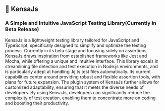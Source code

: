 ## 📄 KensaJs
### A Simple and Intuitive JavaScript Testing Library(Currently in Beta Release)

KensaJs is a lightweight testing library tailored for JavaScript and TypeScript, specifically designed to simplify and optimize the testing process. Currently in its beta stage and focusing solely on assertions, KensaJs draws inspiration from established frameworks like Jest and Mocha, while offering a unique and intuitive interface. This library excels in streamlining file detection and test execution in Node.js environments, and is particularly adept at handling .kj.ts test files automatically. Its current capabilities center around providing robust and flexible assertion tools, with plans for future expansion. The plugin system of KensaJs further allows for customized adaptability, ensuring that it meets the diverse needs of developers. By using KensaJs, developers can significantly reduce the complexity of test creation, enabling them to concentrate more on coding and boosting their productivity.